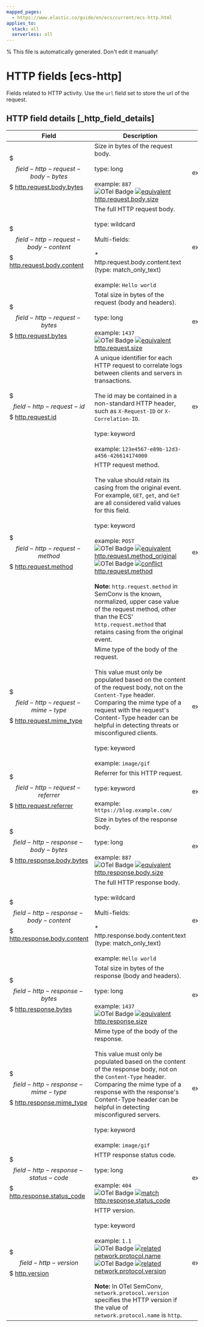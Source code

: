```yaml
---
mapped_pages:
  - https://www.elastic.co/guide/en/ecs/current/ecs-http.html
applies_to:
  stack: all
  serverless: all
---
```

% This file is automatically generated. Don't edit it manually!

# HTTP fields [ecs-http]

Fields related to HTTP activity. Use the `url` field set to store the url of the request.

## HTTP field details [_http_field_details]

| Field | Description | Level |
| --- | --- | --- |
| $$$field-http-request-body-bytes$$$ [http.request.body.bytes](#field-http-request-body-bytes) | Size in bytes of the request body.<br><br>type: long<br><br>example: `887`<br>![OTel Badge](https://img.shields.io/badge/OpenTelemetry-4a5ca6?style=flat&logo=opentelemetry) [![equivalent](https://img.shields.io/badge/equivalent-1ba9f5?style=flat)](/reference/ecs-opentelemetry.md#ecs-opentelemetry-relation) [http.request.body.size](https://opentelemetry.io/docs/specs/semconv/attributes-registry/http/#http-request-body-size) | extended |
| $$$field-http-request-body-content$$$ [http.request.body.content](#field-http-request-body-content) | The full HTTP request body.<br><br>type: wildcard<br><br>Multi-fields:<br><br>* http.request.body.content.text (type: match_only_text)<br><br>example: `Hello world`<br> | extended |
| $$$field-http-request-bytes$$$ [http.request.bytes](#field-http-request-bytes) | Total size in bytes of the request (body and headers).<br><br>type: long<br><br>example: `1437`<br>![OTel Badge](https://img.shields.io/badge/OpenTelemetry-4a5ca6?style=flat&logo=opentelemetry) [![equivalent](https://img.shields.io/badge/equivalent-1ba9f5?style=flat)](/reference/ecs-opentelemetry.md#ecs-opentelemetry-relation) [http.request.size](https://opentelemetry.io/docs/specs/semconv/attributes-registry/http/#http-request-size) | extended |
| $$$field-http-request-id$$$ [http.request.id](#field-http-request-id) | A unique identifier for each HTTP request to correlate logs between clients and servers in transactions.<br><br>The id may be contained in a non-standard HTTP header, such as `X-Request-ID` or `X-Correlation-ID`.<br><br>type: keyword<br><br>example: `123e4567-e89b-12d3-a456-426614174000`<br> | extended |
| $$$field-http-request-method$$$ [http.request.method](#field-http-request-method) | HTTP request method.<br><br>The value should retain its casing from the original event. For example, `GET`, `get`, and `GeT` are all considered valid values for this field.<br><br>type: keyword<br><br>example: `POST`<br>![OTel Badge](https://img.shields.io/badge/OpenTelemetry-4a5ca6?style=flat&logo=opentelemetry) [![equivalent](https://img.shields.io/badge/equivalent-1ba9f5?style=flat)](/reference/ecs-opentelemetry.md#ecs-opentelemetry-relation) [http.request.method_original](https://opentelemetry.io/docs/specs/semconv/attributes-registry/http/#http-request-method-original)![OTel Badge](https://img.shields.io/badge/OpenTelemetry-4a5ca6?style=flat&logo=opentelemetry) [![conflict](https://img.shields.io/badge/conflict-910000?style=flat)](/reference/ecs-opentelemetry.md#ecs-opentelemetry-relation) [http.request.method](https://opentelemetry.io/docs/specs/semconv/attributes-registry/http/#http-request-method)<br><br>**Note:** `http.request.method` in SemConv is the known, normalized, upper case value of the request method, other than the ECS' `http.request.method` that retains casing from the original event. | extended |
| $$$field-http-request-mime-type$$$ [http.request.mime_type](#field-http-request-mime-type) | Mime type of the body of the request.<br><br>This value must only be populated based on the content of the request body, not on the `Content-Type` header. Comparing the mime type of a request with the request's Content-Type header can be helpful in detecting threats or misconfigured clients.<br><br>type: keyword<br><br>example: `image/gif`<br> | extended |
| $$$field-http-request-referrer$$$ [http.request.referrer](#field-http-request-referrer) | Referrer for this HTTP request.<br><br>type: keyword<br><br>example: `https://blog.example.com/`<br> | extended |
| $$$field-http-response-body-bytes$$$ [http.response.body.bytes](#field-http-response-body-bytes) | Size in bytes of the response body.<br><br>type: long<br><br>example: `887`<br>![OTel Badge](https://img.shields.io/badge/OpenTelemetry-4a5ca6?style=flat&logo=opentelemetry) [![equivalent](https://img.shields.io/badge/equivalent-1ba9f5?style=flat)](/reference/ecs-opentelemetry.md#ecs-opentelemetry-relation) [http.response.body.size](https://opentelemetry.io/docs/specs/semconv/attributes-registry/http/#http-response-body-size) | extended |
| $$$field-http-response-body-content$$$ [http.response.body.content](#field-http-response-body-content) | The full HTTP response body.<br><br>type: wildcard<br><br>Multi-fields:<br><br>* http.response.body.content.text (type: match_only_text)<br><br>example: `Hello world`<br> | extended |
| $$$field-http-response-bytes$$$ [http.response.bytes](#field-http-response-bytes) | Total size in bytes of the response (body and headers).<br><br>type: long<br><br>example: `1437`<br>![OTel Badge](https://img.shields.io/badge/OpenTelemetry-4a5ca6?style=flat&logo=opentelemetry) [![equivalent](https://img.shields.io/badge/equivalent-1ba9f5?style=flat)](/reference/ecs-opentelemetry.md#ecs-opentelemetry-relation) [http.response.size](https://opentelemetry.io/docs/specs/semconv/attributes-registry/http/#http-response-size) | extended |
| $$$field-http-response-mime-type$$$ [http.response.mime_type](#field-http-response-mime-type) | Mime type of the body of the response.<br><br>This value must only be populated based on the content of the response body, not on the `Content-Type` header. Comparing the mime type of a response with the response's Content-Type header can be helpful in detecting misconfigured servers.<br><br>type: keyword<br><br>example: `image/gif`<br> | extended |
| $$$field-http-response-status-code$$$ [http.response.status_code](#field-http-response-status-code) | HTTP response status code.<br><br>type: long<br><br>example: `404`<br>![OTel Badge](https://img.shields.io/badge/OpenTelemetry-4a5ca6?style=flat&logo=opentelemetry) [![match](https://img.shields.io/badge/match-93c93e?style=flat)](/reference/ecs-opentelemetry.md#ecs-opentelemetry-relation) [http.response.status_code](https://opentelemetry.io/docs/specs/semconv/attributes-registry/http/#http-response-status-code) | extended |
| $$$field-http-version$$$ [http.version](#field-http-version) | HTTP version.<br><br>type: keyword<br><br>example: `1.1`<br>![OTel Badge](https://img.shields.io/badge/OpenTelemetry-4a5ca6?style=flat&logo=opentelemetry) [![related](https://img.shields.io/badge/related-efc20d?style=flat)](/reference/ecs-opentelemetry.md#ecs-opentelemetry-relation) [network.protocol.name](https://opentelemetry.io/docs/specs/semconv/attributes-registry/network/#network-protocol-name)![OTel Badge](https://img.shields.io/badge/OpenTelemetry-4a5ca6?style=flat&logo=opentelemetry) [![related](https://img.shields.io/badge/related-efc20d?style=flat)](/reference/ecs-opentelemetry.md#ecs-opentelemetry-relation) [network.protocol.version](https://opentelemetry.io/docs/specs/semconv/attributes-registry/network/#network-protocol-version)<br><br>**Note:** In OTel SemConv, `network.protocol.version` specifies the HTTP version if the value of `network.protocol.name` is `http`. | extended |


